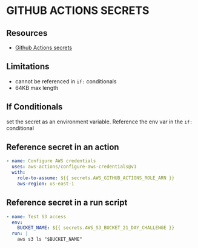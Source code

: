 # GITHUB ACTIONS SECRETS

## Resources

- [Github Actions secrets](https://docs.github.com/en/actions/security-guides/encrypted-secrets)

## Limitations

- cannot be referenced in `if:` conditionals
- 64KB max length

## If Conditionals

set the secret as an environment variable. Reference the env var in the
`if:` conditional

## Reference secret in an action

```yml
- name: Configure AWS credentials
  uses: aws-actions/configure-aws-credentials@v1
  with:
    role-to-assume: ${{ secrets.AWS_GITHUB_ACTIONS_ROLE_ARN }}
    aws-region: us-east-1
```

## Reference secret in a run script

```yml
- name: Test S3 access
  env:
    BUCKET_NAME: ${{ secrets.AWS_S3_BUCKET_21_DAY_CHALLENGE }}
  run: |
    aws s3 ls "$BUCKET_NAME"
```
